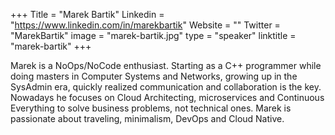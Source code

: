 +++
Title = "Marek Bartik"
Linkedin = "https://www.linkedin.com/in/marekbartik"
Website = ""
Twitter = "MarekBartik"
image = "marek-bartik.jpg"
type = "speaker"
linktitle = "marek-bartik"
+++

Marek is a NoOps/NoCode enthusiast. Starting as a C++ programmer while doing masters in Computer Systems and Networks, growing up in the SysAdmin era, quickly realized communication and collaboration is the key. Nowadays he focuses on Cloud Architecting, microservices and Continuous Everything to solve business problems, not technical ones. Marek is passionate about traveling, minimalism, DevOps and Cloud Native.